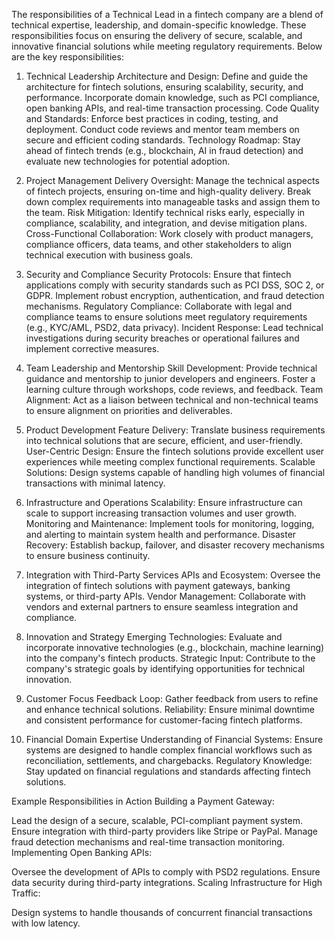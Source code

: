 The responsibilities of a Technical Lead in a fintech company are a blend of technical expertise, leadership, and domain-specific knowledge. These responsibilities focus on ensuring the delivery of secure, scalable, and innovative financial solutions while meeting regulatory requirements. Below are the key responsibilities:

1. Technical Leadership
Architecture and Design:
Define and guide the architecture for fintech solutions, ensuring scalability, security, and performance.
Incorporate domain knowledge, such as PCI compliance, open banking APIs, and real-time transaction processing.
Code Quality and Standards:
Enforce best practices in coding, testing, and deployment.
Conduct code reviews and mentor team members on secure and efficient coding standards.
Technology Roadmap:
Stay ahead of fintech trends (e.g., blockchain, AI in fraud detection) and evaluate new technologies for potential adoption.

2. Project Management
Delivery Oversight:
Manage the technical aspects of fintech projects, ensuring on-time and high-quality delivery.
Break down complex requirements into manageable tasks and assign them to the team.
Risk Mitigation:
Identify technical risks early, especially in compliance, scalability, and integration, and devise mitigation plans.
Cross-Functional Collaboration:
Work closely with product managers, compliance officers, data teams, and other stakeholders to align technical execution with business goals.

3. Security and Compliance
Security Protocols:
Ensure that fintech applications comply with security standards such as PCI DSS, SOC 2, or GDPR.
Implement robust encryption, authentication, and fraud detection mechanisms.
Regulatory Compliance:
Collaborate with legal and compliance teams to ensure solutions meet regulatory requirements (e.g., KYC/AML, PSD2, data privacy).
Incident Response:
Lead technical investigations during security breaches or operational failures and implement corrective measures.

4. Team Leadership and Mentorship
Skill Development:
Provide technical guidance and mentorship to junior developers and engineers.
Foster a learning culture through workshops, code reviews, and feedback.
Team Alignment:
Act as a liaison between technical and non-technical teams to ensure alignment on priorities and deliverables.

5. Product Development
Feature Delivery:
Translate business requirements into technical solutions that are secure, efficient, and user-friendly.
User-Centric Design:
Ensure the fintech solutions provide excellent user experiences while meeting complex functional requirements.
Scalable Solutions:
Design systems capable of handling high volumes of financial transactions with minimal latency.

6. Infrastructure and Operations
Scalability:
Ensure infrastructure can scale to support increasing transaction volumes and user growth.
Monitoring and Maintenance:
Implement tools for monitoring, logging, and alerting to maintain system health and performance.
Disaster Recovery:
Establish backup, failover, and disaster recovery mechanisms to ensure business continuity.

7. Integration with Third-Party Services
APIs and Ecosystem:
Oversee the integration of fintech solutions with payment gateways, banking systems, or third-party APIs.
Vendor Management:
Collaborate with vendors and external partners to ensure seamless integration and compliance.

8. Innovation and Strategy
Emerging Technologies:
Evaluate and incorporate innovative technologies (e.g., blockchain, machine learning) into the company's fintech products.
Strategic Input:
Contribute to the company's strategic goals by identifying opportunities for technical innovation.

9. Customer Focus
Feedback Loop:
Gather feedback from users to refine and enhance technical solutions.
Reliability:
Ensure minimal downtime and consistent performance for customer-facing fintech platforms.

10. Financial Domain Expertise
Understanding of Financial Systems:
Ensure systems are designed to handle complex financial workflows such as reconciliation, settlements, and chargebacks.
Regulatory Knowledge:
Stay updated on financial regulations and standards affecting fintech solutions.


Example Responsibilities in Action
Building a Payment Gateway:

Lead the design of a secure, scalable, PCI-compliant payment system.
Ensure integration with third-party providers like Stripe or PayPal.
Manage fraud detection mechanisms and real-time transaction monitoring.
Implementing Open Banking APIs:

Oversee the development of APIs to comply with PSD2 regulations.
Ensure data security during third-party integrations.
Scaling Infrastructure for High Traffic:

Design systems to handle thousands of concurrent financial transactions with low latency.